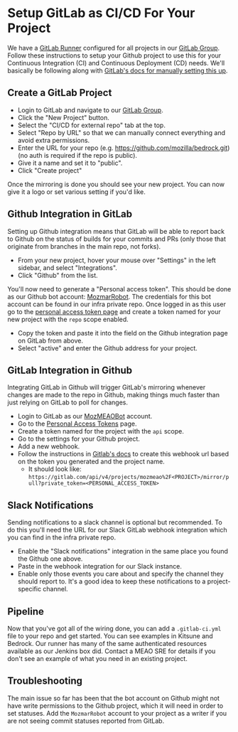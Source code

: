 # Setup GitLab as CI/CD For Your Project

We have a [GitLab Runner][] configured for all projects in our [GitLab Group][].
Follow these instructions to setup your Github project to use this for your Continuous Integration (CI) and Continuous Deployment (CD) needs. We'll basically be following along with [GitLab's docs for manually setting this up][gitlab-manual].

## Create a GitLab Project

* Login to GitLab and navigate to our [GitLab Group][].
* Click the "New Project" button.
* Select the "CI/CD for external repo" tab at the top.
* Select "Repo by URL" so that we can manually connect everything and avoid extra permissions.
* Enter the URL for your repo (e.g. https://github.com/mozilla/bedrock.git) (no auth is required if the repo is public).
* Give it a name and set it to "public".
* Click "Create project"

Once the mirroring is done you should see your new project. You can now give it a logo or set various setting if you'd like.

## Github Integration in GitLab

Setting up Github integration means that GitLab will be able to report back to Github on the status of builds for your commits and PRs (only those that originate from branches in the main repo, not forks).

* From your new project, hover your mouse over "Settings" in the left sidebar, and select "Integrations".
* Click "Github" from the list.

You'll now need to generate a "Personal access token". This should be done as our Github bot account: [MozmarRobot](https://github.com/MozmarRobot). The credentials for this bot account can be found in our infra private repo. Once logged in as this user go to the [personal access token page](https://github.com/settings/tokens) and create a token named for your new project with the `repo` scope enabled.

* Copy the token and paste it into the field on the Github integration page on GitLab from above.
* Select "active" and enter the Github address for your project.

## GitLab Integration in Github

Integrating GitLab in Github will trigger GitLab's mirroring whenever changes are made to the repo in Github, making things much faster than just relying on GitLab to poll for changes.

* Login to GitLab as our [MozMEAOBot](https://gitlab.com/mozmeaobot) account.
* Go to the [Personal Access Tokens](https://gitlab.com/profile/personal_access_tokens) page.
* Create a token named for the project with the `api` scope.
* Go to the settings for your Github project.
* Add a new webhook.
* Follow the instructions in [Gitlab's docs][gitlab-manual] to create this webhook url based on the token you generated and the project name.
  * It should look like: `https://gitlab.com/api/v4/projects/mozmeao%2F<PROJECT>/mirror/pull?private_token=<PERSONAL_ACCESS_TOKEN>`

## Slack Notifications

Sending notifications to a slack channel is optional but recommended. To do this you'll need the URL for our Slack GitLab webhook integration which you can find in the infra private repo.

* Enable the "Slack notifications" integration in the same place you found the Github one above.
* Paste in the webhook integration for our Slack instance.
* Enable only those events you care about and specify the channel they should report to. It's a good idea to keep these notifications to a project-specific channel.

## Pipeline

Now that you've got all of the wiring done, you can add a `.gitlab-ci.yml` file to your repo and get started. You can see examples in Kitsune and Bedrock. Our runner has many of the same authenticated resources available as our Jenkins box did. Contact a MEAO SRE for details if you don't see an example of what you need in an existing project.

## Troubleshooting

The main issue so far has been that the bot account on Github might not have write permissions to the Github project, which it will need in order to set statuses. Add the `MozmarRobot` account to your project as a writer if you are not seeing commit statuses reported from GitLab.

[GitLab Runner]: https://docs.gitlab.com/runner/
[GitLab Group]: https://gitlab.com/mozmeao
[gitlab-manual]: https://docs.gitlab.com/ee/ci/ci_cd_for_external_repos/github_integration.html#connect-manually
